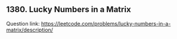 ## 1380. Lucky Numbers in a Matrix

Question link: https://leetcode.com/problems/lucky-numbers-in-a-matrix/description/